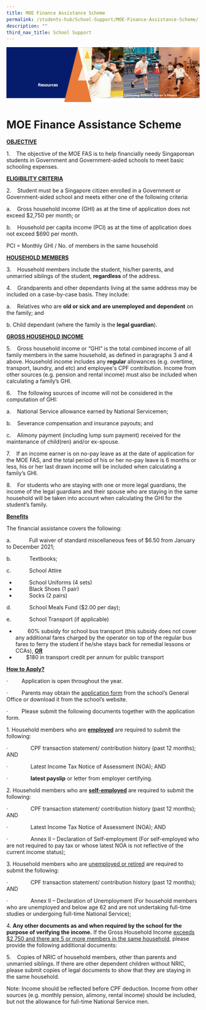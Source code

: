 ```yaml
---
title: MOE Finance Assistance Scheme
permalink: /students-hub/School-Support/MOE-Finance-Assistance-Scheme/
description: ""
third_nav_title: School Support
---
```

![](/images/Resourcesheader2.png)

MOE Finance Assistance Scheme
=============================

  

<u><b>OBJECTIVE</b></u>

1.    The objective of the MOE FAS is to help financially needy Singaporean students in Government and Government-aided schools to meet basic schooling expenses.

<u><b>ELIGIBILITY CRITERIA</b></u>

2.    Student must be a Singapore citizen enrolled in a Government or Government-aided school and meets either one of the following criteria: 

a.    Gross household income (GHI) as at the time of application does not exceed $2,750 per month; or 

b.    Household per capita income (PCI) as at the time of application does not exceed $690 per month. 

PCI = Monthly GHI / No. of members in the same household

<u><b>HOUSEHOLD MEMBERS</b></u>

3.    Household members include the student, his/her parents, and unmarried siblings of the student, <b>regardless</b> of the address. 

4.    Grandparents and other dependants living at the same address may be included on a case-by-case basis. They include: 

a.    Relatives who are <b>old or sick and are unemployed and dependent</b> on the family; and 

b. Child dependant (where the family is the <b>legal guardian</b>).

<u><b>GROSS HOUSEHOLD INCOME</b></u>

5.    Gross household income or “GHI” is the total combined income of all family members in the same household, as defined in paragraphs 3 and 4 above. Household income includes any <b>regular</b> allowances (e.g. overtime, transport, laundry, and etc) and employee's CPF contribution. Income from other sources (e.g. pension and rental income) must also be included when calculating a family’s GHI.

6.    The following sources of income will not be considered in the computation of GHI: 

a.    National Service allowance earned by National Servicemen; 

b.    Severance compensation and insurance payouts; and 

c.    Alimony payment (including lump sum payment) received for the maintenance of child(ren) and/or ex-spouse.

7.    If an income earner is on no-pay leave as at the date of application for the MOE FAS, and the total period of his or her no-pay leave is 6 months or less, his or her last drawn income will be included when calculating a family’s GHI.

8.    For students who are staying with one or more legal guardians, the income of the legal guardians and their spouse who are staying in the same household will be taken into account when calculating the GHI for the student’s family.

<u><b>Benefits</b></u>

The financial assistance covers the following:

a.            Full waiver of standard miscellaneous fees of $6.50 from January to December 2021;

b.            Textbooks;

c.            School Attire

  *          School Uniforms (4 sets)
  *          Black Shoes (1 pair)
  *          Socks (2 pairs)

d.            School Meals Fund ($2.00 per day);

e.            School Transport (if applicable)

*         60% subsidy for school bus transport (this subsidy does not cover any additional fares charged by the operator on top of the regular bus fares to ferry the student if he/she stays back for remedial lessons or CCAs), <u><b>OR</b></u>
*         $180 in transport credit per annum for public transport

<u><b>How to Apply?</b></u>

·         Application is open throughout the year.

·         Parents may obtain the [application form](/files/MOE%20FAS%20Application%20Form%2030%20Sep%202020%20final.pdf) from the school’s General Office or download it from the school’s website.

·         Please submit the following documents together with the application form.

1. Household members who are <u><b>employed</b></u> are required to submit the following:

·               CPF transaction statement/ contribution history (past 12 months); AND

·               Latest Income Tax Notice of Assessment (NOA); AND

·               <b>latest payslip</b> or letter from employer certifying.

2. Household members who are <u><b>self-employed</b></u> are required to submit the following:

·               CPF transaction statement/ contribution history (past 12 months);  AND

·               Latest Income Tax Notice of Assessment (NOA); AND

·               Annex II – Declaration of Self-employment (For self-employed who are not required to pay tax or whose latest NOA is not reflective of the current income status);

3. Household members who are <u>unemployed or retired</u> are required to submit the following:

·               CPF transaction statement/ contribution history (past 12 months); AND

·               Annex II – Declaration of Unemployment (For household members who are unemployed and below age 62 and are not undertaking full-time studies or undergoing full-time National Service);

4. <b>Any other documents as and when required by the school for the purpose of verifying the income.</b> If the Gross Household Income <u>exceeds $2,750 and there are 5 or more members in the same household</u>, please provide the following additional documents:

5.    Copies of NRIC of household members, other than parents and unmarried siblings. If there are other dependent children without NRIC, please submit copies of legal documents to show that they are staying in the same household.

  

Note: Income should be reflected before CPF deduction. Income from other sources (e.g. monthly pension, alimony, rental income) should be included, but not the allowance for full-time National Service men.